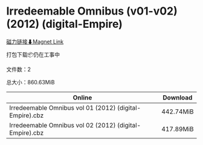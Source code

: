 # Irredeemable Omnibus (v01-v02) (2012) (digital-Empire)

[磁力链接⬇Magnet Link](magnet:?xt=urn:btih:1cb8b78c6863749ce9ba4b689466059bac1c7b6e&dn=Irredeemable%20Omnibus%20%28v01-v02%29%20%282012%29%20%28digital-Empire%29)

打包下载📦仍在工事中

文件数：2

总大小：860.63MiB

Online | Download
--- | ---
Irredeemable Omnibus vol 01 (2012) (digital-Empire).cbz | 442.74MiB
Irredeemable Omnibus vol 02 (2012) (digital-Empire).cbz | 417.89MiB